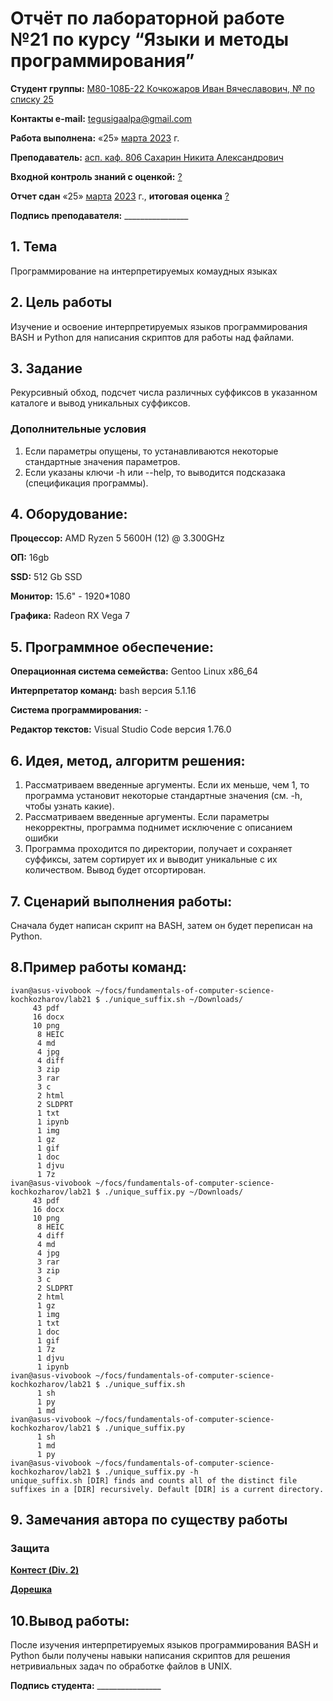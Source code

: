 # Отчёт по лабораторной работе №21 по курсу “Языки и методы программирования”

<b>Студент группы:</b> <ins>М80-108Б-22 Кочкожаров Иван Вячеславович, № по списку 25</ins> 

<b>Контакты e-mail:</b> <ins>tegusigaalpa@gmail.com</ins>

<b>Работа выполнена:</b> «25» <ins> марта </ins> <ins>2023</ins> г.

<b>Преподаватель:</b> <ins>асп. каф. 806 Сахарин Никита Александрович</ins>

<b>Входной контроль знаний с оценкой:</b> <ins> ? </ins>

<b>Отчет сдан</b> «25» <ins>марта</ins> <ins>2023</ins> г., <b>итоговая оценка</b> <ins> ? </ins>

<b>Подпись преподавателя:</b> ________________

## 1. Тема
Программирование на интерпретируемых комаyдных языках

## 2. Цель работы
Изучение и освоение интерпретируемых языков программирования BASH и Python для написания скриптов для работы над файлами.

## 3. Задание 
Рекурсивный обход, подсчет числа различных суффиксов в указанном каталоге и вывод уникальных суффиксов.
### Дополнительные условия
1. Если параметры опущены, то устанавливаются некоторые стандартные значения параметров. 
2. Если указаны ключи -h или --help, то выводится подсказака (спецификация программы).

## 4. Оборудование:
<b>Процессор:</b> AMD Ryzen 5 5600H (12) @ 3.300GHz 

<b>ОП:</b> 16gb

<b>SSD:</b> 512 Gb SSD

<b>Монитор:</b> 15.6" - 1920*1080

<b>Графика:</b> Radeon RX Vega 7

## 5. Программное обеспечение:
<b>Операционная система семейства:</b> Gentoo Linux x86_64

<b>Интерпретатор команд:</b> bash версия 5.1.16

<b>Система программирования:</b> -

<b>Редактор текстов:</b> Visual Studio Code версия 1.76.0

## 6. Идея, метод, алгоритм решения:

1. Рассматриваем введенные аргументы. Если их меньше, чем 1, то программа установит некоторые стандартные значения (см. -h, чтобы узнать какие).
2. Рассматриваем введенные аргументы. Если параметры некорректны, программа поднимет исключение с описанием ошибки
3. Программа проходится по директории, получает и сохраняет суффиксы, затем сортирует их и выводит уникальные с их количеством. Вывод будет отсортирован.


## 7. Сценарий выполнения работы:

Сначала будет написан скрипт на BASH, затем он будет переписан на Python.

## 8.Пример работы команд:

```
ivan@asus-vivobook ~/focs/fundamentals-of-computer-science-kochkozharov/lab21 $ ./unique_suffix.sh ~/Downloads/
     43 pdf
     16 docx
     10 png
      8 HEIC
      4 md
      4 jpg
      4 diff
      3 zip
      3 rar
      3 c
      2 html
      2 SLDPRT
      1 txt
      1 ipynb
      1 img
      1 gz
      1 gif
      1 doc
      1 djvu
      1 7z
ivan@asus-vivobook ~/focs/fundamentals-of-computer-science-kochkozharov/lab21 $ ./unique_suffix.py ~/Downloads/
     43 pdf
     16 docx
     10 png
      8 HEIC
      4 diff
      4 md
      4 jpg
      3 rar
      3 zip
      3 c
      2 SLDPRT
      2 html
      1 gz
      1 img
      1 txt
      1 doc
      1 gif
      1 7z
      1 djvu
      1 ipynb
ivan@asus-vivobook ~/focs/fundamentals-of-computer-science-kochkozharov/lab21 $ ./unique_suffix.sh
      1 sh
      1 py
      1 md
ivan@asus-vivobook ~/focs/fundamentals-of-computer-science-kochkozharov/lab21 $ ./unique_suffix.py
      1 sh
      1 md
      1 py
ivan@asus-vivobook ~/focs/fundamentals-of-computer-science-kochkozharov/lab21 $ ./unique_suffix.py -h
unique_suffix.sh [DIR] finds and counts all of the distinct file suffixes in a [DIR] recursively. Default [DIR] is a current directory.
```

## 9. Замечания автора по существу работы 

### Защита

<b>[Контест (Div. 2)](https://codeforces.com/contest/1806/submission/197929363)</b>

<b>[Дорешка](https://codeforces.com/contest/1806/submission/197976614)</b>

## 10.Вывод работы:

После изучения интерпретируемых языков программирования BASH и Python были получены навыки написания скриптов для решения нетривиальных задач по обработке файлов в UNIX.

<b>Подпись студента:</b> ________________